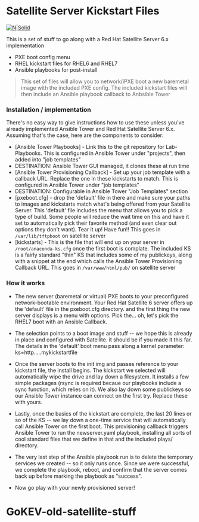 # Satellite Server Kickstart Files

[![N|Solid](http://gokev.com/GoKEVicon300.png)](https://goKev.com)

This is a set of stuff to go along with a Red Hat Satellite Server 6.x implementation
  - PXE boot config menu
  - RHEL kickstart files for RHEL6 and RHEL7
  - Ansible playbooks for post-install

> This set of files will allow you to network/iPXE boot a new baremetal image with the included PXE config.  The included kickstart files will then include an Ansible playbook callback to Anbsible Tower

### Installation / implementation

There's no easy way to give instructions how to use these unless you've already implemented Ansible Tower and Red Hat Satellite Server 6.x.  Assuming that's the case, here are the components to consider:

* [Ansible Tower Playbooks] - Link this to the git repository for Lab-Playbooks.  This is configured in Ansible Tower under "projects", then added into "job templates"
* DESTINATION:  Ansible Tower GUI managed, it clones these at run time
* [Ansible Tower Provisioning Callback] - Set up your job template with a callback URL.  Replace the one in these kickstarts to match.  This is configured in Ansible Tower under "job templates"
* DESTINATION:  Configurable in Ansible Tower "Job Templates" section
* [pxeboot.cfg] - drop the 'default' file in there and make sure your paths to images and kickstarts match what's being offered from your Satellite Server.  This 'default' file includes the menu that allows you to pick a type of build.  Some people will reduce the wait time on this and have it set to automatically pick their favorite method (and even clear out options they don't want).  Tear it up!  Have fun!!  This goes in `/var/lib/tftpboot` on satellite server
* [kickstarts] - This is the file that will end up on your server in `/root/anaconda-ks.cfg` once the first boot is complate.  The included KS is a fairly standard "thin" KS that includes some of my publickeys, along with a snippet at the end which calls the Ansible Tower Provisioning Callback URL.  This goes in `/var/www/html/pub/` on satellite server

### How it works

* The new server (baremetal or virtual) PXE boots to your preconfigured network-bootable environment.  Your Red Hat Satellite 6 server offers up the 'default' file in the pxeboot.cfg directory. and the first thing the new server displays is a menu with options.  Pick the... oh, let's pick the RHEL7 boot with an Ansible Callback.

* The selection points to a boot image and stuff -- we hope this is already in place and configured with Satellite.  it should be if you made it this far.  The details in the 'default' boot menu pass along a kernel parameter:  ks=http.....mykickstartfile

* Once the server boots to the init img and passes reference to your kickstart file, the install begins.  The kickstart we selected will automatically wipe the drive and lay down a filesystem.  It installs a few simple packages (rsync is required becaue our playbooks include a sync function, which relies on it).  We also lay down some publickeys so our Ansible Tower instance can connect on the first try.  Replace these with yours.

* Lastly, once the basics of the kickstart are complete, the last 20 lines or so of the KS -- we lay down a one-time service that will automatically call Ansible Tower on the first boot.  This provisioning callback triggers Ansible Tower to run the newserver.yaml playbook, installing all sorts of cool standard files that we define in that and the included plays/ directory.

* The very last step of the Ansible playbook run is to delete the temporary services we created -- so it only runs once.  Since we were successful, we complete the playbook, reboot, and confirm that the server comes back up before marking the playbook as "success".

* Now go play with your newly provisioned server!




# GoKEV-old-satellite-stuff
